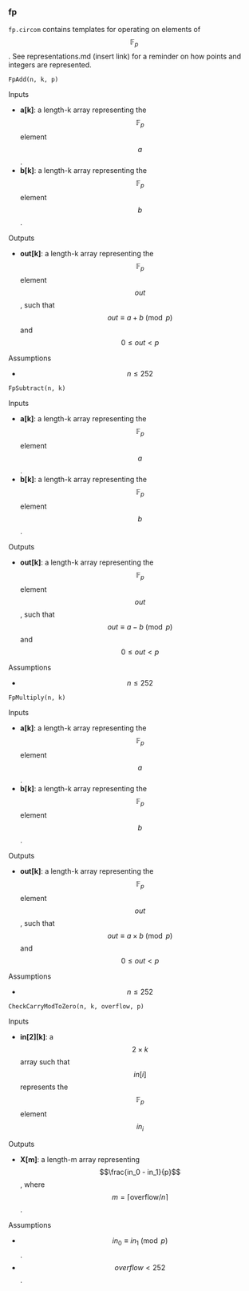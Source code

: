 ### fp
```fp.circom``` contains templates for operating on elements of $$\mathbb F_p$$. See representations.md (insert link) for a reminder on how points and integers are represented. 

```
FpAdd(n, k, p)
```
Inputs
- **a[k]**: a length-k array representing the $$\mathbb F_p$$ element $$a$$.
- **b[k]**: a length-k array representing the $$\mathbb F_p$$ element $$b$$.

Outputs
- **out[k]**: a length-k array representing the $$\mathbb F_p$$ element $$out$$, such that $$out \equiv a+b\pmod p$$ and $$0 \le out < p$$

Assumptions
- $$n\le 252$$
```
FpSubtract(n, k)
```
Inputs
- **a[k]**: a length-k array representing the $$\mathbb F_p$$ element $$a$$.
- **b[k]**: a length-k array representing the $$\mathbb F_p$$ element $$b$$.

Outputs
- **out[k]**: a length-k array representing the $$\mathbb F_p$$ element $$out$$, such that $$out \equiv a-b\pmod p$$ and $$0 \le out < p$$

Assumptions
- $$n\le 252$$
```
FpMultiply(n, k)
```
Inputs
- **a[k]**: a length-k array representing the $$\mathbb F_p$$ element $$a$$.
- **b[k]**: a length-k array representing the $$\mathbb F_p$$ element $$b$$.

Outputs
- **out[k]**: a length-k array representing the $$\mathbb F_p$$ element $$out$$, such that $$out \equiv a\times b\pmod p$$ and $$0 \le out < p$$

Assumptions
- $$n\le 252$$
```
CheckCarryModToZero(n, k, overflow, p)
```
Inputs
- **in[2][k]**: a $$2\times k$$ array such that $$in[i]$$ represents the $$\mathbb F_p$$ element $$in_i$$

Outputs
- **X[m]**: a length-m array representing $$\frac{in_0 - in_1}{p}$$, where $$m = \lceil \text{overflow}/n\rceil$$. 

Assumptions
- $$in_0 \equiv in_1 \pmod p$$. 
- $$overflow < 252$$. 
